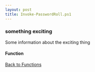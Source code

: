 ```yaml
---
layout: post
title: Invoke-PasswordRoll.ps1
---
```


### something exciting

Some information about the exciting thing

#### Function

<script src="https://gist-it.appspot.com/github.com/BanterBoy/scripts-blog/blob/master/PowerShell/functions/Invoke-PasswordRoll.ps1"></script>

<a href="/menu/_pages/functions.html">Back to Functions</a>
